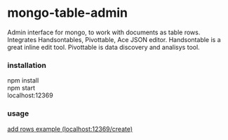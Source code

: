 # mongo-table-admin

Admin interface for mongo, to work with documents as table rows. Integrates Handsontables, Pivottable, Ace JSON editor. Handsontable is a great inline edit tool. Pivottable is data discovery and analisys tool.

### installation
npm install  
npm start  
localhost:12369

<!--[![Deploy](https://www.herokucdn.com/deploy/button.png)](https://heroku.com/deploy)-->

### usage

[add rows example (localhost:12369/create)](https://youtu.be/_vUlAHl9uUU)